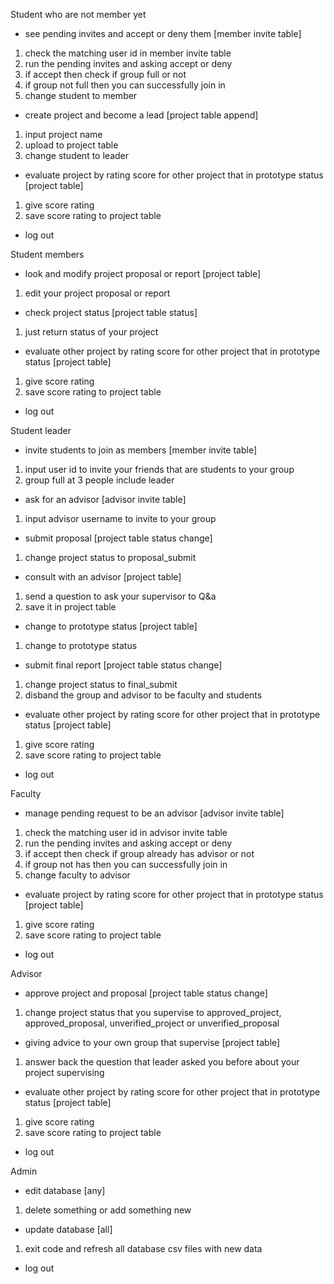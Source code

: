Student who are not member yet

- see pending invites and accept or deny them [member invite table]

1. check the matching user id in member invite table
2. run the pending invites and asking accept or deny
3. if accept then check if group full or not
4. if group not full then you can successfully join in
5. change student to member

- create project and become a lead [project table append]

1. input project name
2. upload to project table
3. change student to leader

- evaluate project by rating score for other project that in prototype status [project table]

1. give score rating
2. save score rating to project table

- log out

Student members

- look and modify project proposal or report [project table]

1. edit your project proposal or report

- check project status [project table status]

1. just return status of your project

- evaluate other project by rating score for other project that in prototype status [project table]

1. give score rating
2. save score rating to project table

- log out

Student leader

- invite students to join as members [member invite table]

1. input user id to invite your friends that are students to your group
2. group full at 3 people include leader

- ask for an advisor [advisor invite table]

1. input advisor username to invite to your group

- submit proposal [project table status change]

1. change project status to proposal_submit

- consult with an advisor [project table]

1. send a question to ask your supervisor to Q&a
2. save it in project table

- change to prototype status [project table]

1. change to prototype status

- submit final report [project table status change]

1. change project status to final_submit
2. disband the group and advisor to be faculty and students

- evaluate other project by rating score for other project that in prototype status [project table]

1. give score rating
2. save score rating to project table

- log out

Faculty

- manage pending request to be an advisor [advisor invite table]

1. check the matching user id in advisor invite table
2. run the pending invites and asking accept or deny
3. if accept then check if group already has advisor or not
4. if group not has then you can successfully join in
5. change faculty to advisor

- evaluate project by rating score for other project that in prototype status [project table]

1. give score rating
2. save score rating to project table

- log out

Advisor

- approve project and proposal [project table status change]

1. change project status that you supervise to approved_project, approved_proposal, unverified_project or unverified_proposal

- giving advice to your own group that supervise [project table]

1. answer back the question that leader asked you before about your project supervising

- evaluate other project by rating score for other project that in prototype status [project table]

1. give score rating
2. save score rating to project table

- log out

Admin

- edit database [any]

1. delete something or add something new

- update database [all]

1. exit code and refresh all database csv files with new data

- log out
